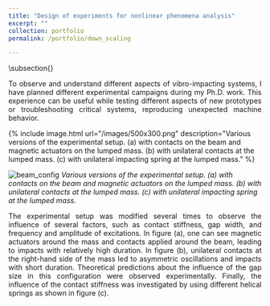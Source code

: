 ```yaml
---
title: "Design of experiments for nonlinear phenomena analysis"
excerpt: ""
collection: portfolio
permalink: /portfolio/down_scaling

---
```


\subsection{}
<p align="justify">
To observe and understand different aspects of vibro-impacting systems, I have planned different experimental campaigns during my Ph.D. work. This experience can be useful while testing different aspects of new prototypes or troubleshooting critical systems, reproducing unexpected machine behavior.
</p>

{% include image.html url="/images/500x300.png" description="Various versions of the experimental setup. (a) with contacts on the beam and magnetic actuators on the lumped mass. (b) with unilateral contacts at the lumped mass. (c) with unilateral impacting spring at the lumped mass." %}

![beam_config](/images/500x300.png)
*Various versions of the experimental setup. (a) with contacts on the beam and magnetic actuators on the lumped mass. (b) with unilateral contacts at the lumped mass. (c) with unilateral impacting spring at the lumped mass.*
<p align="justify">
The experimental setup was modified several times to observe the influence of several factors, such as contact stiffness, gap width, and frequency and amplitude of excitations. In figure (a), one can see magnetic actuators around the mass and contacts applied around the beam, leading to impacts with relatively high duration. In figure (b), unilateral contacts at the right-hand side of the mass led to asymmetric oscillations and impacts with short duration. Theoretical predictions about the influence of the gap size in this configuration were observed experimentally. Finally, the influence of the contact stiffness was investigated by using different helical springs as shown in figure (c).
</p>
